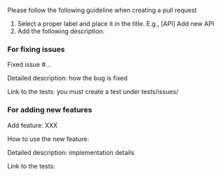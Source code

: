Please follow the following guideline when creating a pull request
1. Select a proper label and place it in the title. E.g., [API] Add new API
2. Add the following description.

### For fixing issues

Fixed issue #...

Detailed description: how the bug is fixed

Link to the tests: you must create a test under tests/issues/

### For adding new features

Add feature: XXX

How to use the new feature:

Detailed description: implementation details

Link to the tests:
